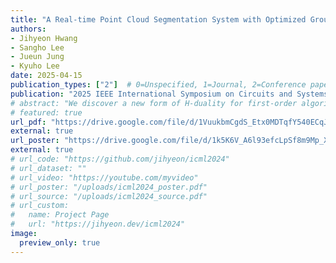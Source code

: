 ```yaml
---
title: "A Real-time Point Cloud Segmentation System with Optimized Ground Estimation Algorithm and Selective Neural Network"
authors:
- Jihyeon Hwang
- Sangho Lee
- Jueun Jung
- Kyuho Lee
date: 2025-04-15
publication_types: ["2"]  # 0=Unspecified, 1=Journal, 2=Conference paper
publication: "2025 IEEE International Symposium on Circuits and Systems (ISCAS)"
# abstract: "We discover a new form of H-duality for first-order algorithms and demonstrate it across different setups."
# featured: true
url_pdf: "https://drive.google.com/file/d/1VuukbmCgdS_Etx0MDTqfY540ECqJvu8l/view?usp=drive_link"
external: true
url_poster: "https://drive.google.com/file/d/1k5K6V_A6l93efcLpSf8m9Mp_Xnijs21h/view?usp=sharing"
external: true
# url_code: "https://github.com/jihyeon/icml2024"
# url_dataset: ""
# url_video: "https://youtube.com/myvideo"
# url_poster: "/uploads/icml2024_poster.pdf"
# url_source: "/uploads/icml2024_source.pdf"
# url_custom:
#   name: Project Page
#   url: "https://jihyeon.dev/icml2024"
image:
  preview_only: true
---
```

